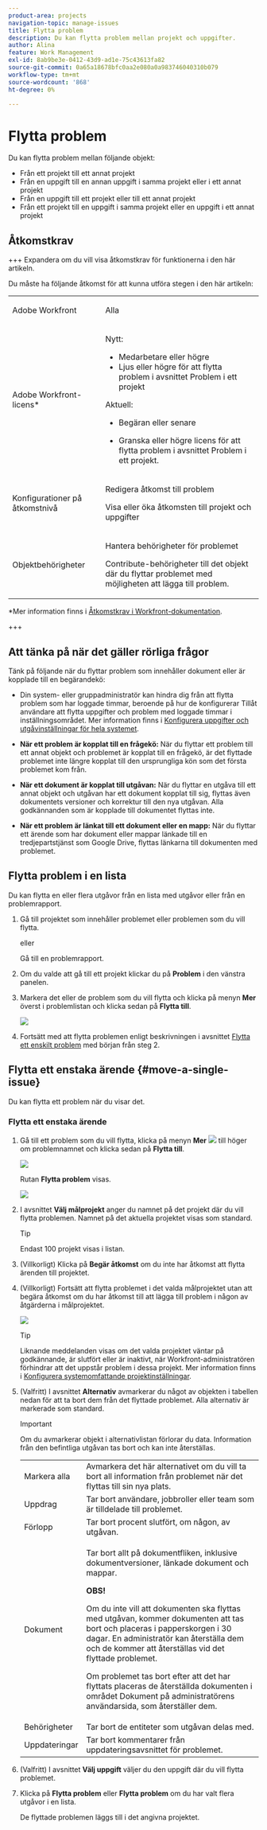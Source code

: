```yaml
---
product-area: projects
navigation-topic: manage-issues
title: Flytta problem
description: Du kan flytta problem mellan projekt och uppgifter.
author: Alina
feature: Work Management
exl-id: 8ab9be3e-0412-43d9-ad1e-75c43613fa82
source-git-commit: 0a65a18678bfc0aa2e080a0a983746040310b079
workflow-type: tm+mt
source-wordcount: '868'
ht-degree: 0%

---
```


# Flytta problem

<!--Audited: 12/2024-->

<!--<span class="preview">The highlighted information on this page refers to functionality not yet generally available. It is available only in the Preview environment for all customers. After the monthly releases to Production, the same features are also available in the Production environment for customers who enabled fast releases. </span>   

<span class="preview">For information about fast releases, see [Enable or disable fast releases for your organization](/help/quicksilver/administration-and-setup/set-up-workfront/configure-system-defaults/enable-fast-release-process.md). </span>-->

Du kan flytta problem mellan följande objekt:

* Från ett projekt till ett annat projekt
* Från en uppgift till en annan uppgift i samma projekt eller i ett annat projekt
* Från en uppgift till ett projekt eller till ett annat projekt
* Från ett projekt till en uppgift i samma projekt eller en uppgift i ett annat projekt

## Åtkomstkrav

+++ Expandera om du vill visa åtkomstkrav för funktionerna i den här artikeln.

Du måste ha följande åtkomst för att kunna utföra stegen i den här artikeln:

<table style="table-layout:auto"> 
 <col> 
 <col> 
 <tbody> 
  <tr> 
   <td role="rowheader">Adobe Workfront</td> 
   <td> <p>Alla</p> </td> 
  </tr> 
  <tr> 
   <td role="rowheader">Adobe Workfront-licens*</td> 
   <td> <p>Nytt:</p> 
   <ul><li>Medarbetare eller högre</li>
   <li>Ljus eller högre för att flytta problem i avsnittet Problem i ett projekt</li></ul>
   <p>Aktuell:</p>
   <ul>
   <li><p>Begäran eller senare</p></li>
   <li><p>Granska eller högre licens för att flytta problem i avsnittet Problem i ett projekt.</p></li></ul>   
     </td> 
  </tr> 
  <tr> 
   <td role="rowheader">Konfigurationer på åtkomstnivå</td> 
   <td> <p>Redigera åtkomst till problem</p> <p>Visa eller öka åtkomsten till projekt och uppgifter</p> </td> 
  </tr> 
  <tr> 
   <td role="rowheader">Objektbehörigheter</td> 
   <td> <p>Hantera behörigheter för problemet</p> <p>Contribute-behörigheter till det objekt där du flyttar problemet med möjligheten att lägga till problem.</td> 
  </tr> 
 </tbody> 
</table>

*Mer information finns i [Åtkomstkrav i Workfront-dokumentation](/help/quicksilver/administration-and-setup/add-users/access-levels-and-object-permissions/access-level-requirements-in-documentation.md).

+++

## Att tänka på när det gäller rörliga frågor

Tänk på följande när du flyttar problem som innehåller dokument eller är kopplade till en begärandekö:

* Din system- eller gruppadministratör kan hindra dig från att flytta problem som har loggade timmar, beroende på hur de konfigurerar Tillåt användare att flytta uppgifter och problem med loggade timmar i inställningsområdet. Mer information finns i [Konfigurera uppgifter och utgåvinställningar för hela systemet](/help/quicksilver/administration-and-setup/set-up-workfront/configure-system-defaults/set-task-issue-preferences.md).

* **När ett problem är kopplat till en frågekö:** När du flyttar ett problem till ett annat objekt och problemet är kopplat till en frågekö, är det flyttade problemet inte längre kopplat till den ursprungliga kön som det första problemet kom från.
* **När ett dokument är kopplat till utgåvan:** När du flyttar en utgåva till ett annat objekt och utgåvan har ett dokument kopplat till sig, flyttas även dokumentets versioner och korrektur till den nya utgåvan. Alla godkännanden som är kopplade till dokumentet flyttas inte.
* **När ett problem är länkat till ett dokument eller en mapp:** När du flyttar ett ärende som har dokument eller mappar länkade till en tredjepartstjänst som Google Drive, flyttas länkarna till dokumenten med problemet.

## Flytta problem i en lista

Du kan flytta en eller flera utgåvor från en lista med utgåvor eller från en problemrapport.

1. Gå till projektet som innehåller problemet eller problemen som du vill flytta.

   eller

   Gå till en problemrapport.

1. Om du valde att gå till ett projekt klickar du på **Problem** i den vänstra panelen.
1. Markera det eller de problem som du vill flytta och klicka på menyn **Mer** överst i problemlistan och klicka sedan på **Flytta till**.

   ![](assets/copy-and-move-to-links-for-issue-in-a-list-nwe-350x119.png)

1. Fortsätt med att flytta problemen enligt beskrivningen i avsnittet [Flytta ett enskilt problem](#move-a-single-issue) med början från steg 2.

## Flytta ett enstaka ärende {#move-a-single-issue}

Du kan flytta ett problem när du visar det.

### Flytta ett enstaka ärende

1. Gå till ett problem som du vill flytta, klicka på menyn **Mer** ![](assets/more-icon.png) till höger om problemnamnet och klicka sedan på **Flytta till**.

   ![](assets/nwe-move-at-issue-level-highlighted-350x579.png)

   Rutan **Flytta problem** visas.

   ![](assets/move-issue-box-nwe-350x280.png)

1. I avsnittet **Välj målprojekt** anger du namnet på det projekt där du vill flytta problemen. Namnet på det aktuella projektet visas som standard.

   >[!TIP]
   >
   >Endast 100 projekt visas i listan.

1. (Villkorligt) Klicka på **Begär åtkomst** om du inte har åtkomst att flytta ärenden till projektet.
1. (Villkorligt) Fortsätt att flytta problemet i det valda målprojektet utan att begära åtkomst om du har åtkomst till att lägga till problem i någon av åtgärderna i målprojektet.

   ![](assets/move-issue-request-access-from-project-nwe-350x118.png)

   >[!TIP]
   >
   >Liknande meddelanden visas om det valda projektet väntar på godkännande, är slutfört eller är inaktivt, när Workfront-administratören förhindrar att det uppstår problem i dessa projekt. Mer information finns i [Konfigurera systemomfattande projektinställningar](../../../administration-and-setup/set-up-workfront/configure-system-defaults/set-project-preferences.md).

1. (Valfritt) I avsnittet **Alternativ** avmarkerar du något av objekten i tabellen nedan för att ta bort dem från det flyttade problemet. Alla alternativ är markerade som standard.

   >[!IMPORTANT]
   >
   >Om du avmarkerar objekt i alternativlistan förlorar du data. Information från den befintliga utgåvan tas bort och kan inte återställas.

   <table style="table-layout:auto"> 
    <col> 
    <col> 
    <tbody> 
     <tr> 
      <td role="rowheader">Markera alla</td> 
      <td>Avmarkera det här alternativet om du vill ta bort all information från problemet när det flyttas till sin nya plats. </td> 
     </tr> 
     <tr> 
      <td role="rowheader">Uppdrag</td> 
      <td>Tar bort användare, jobbroller eller team som är tilldelade till problemet.</td> 
     </tr> 
     <tr> 
      <td role="rowheader">Förlopp</td> 
      <td>Tar bort procent slutfört, om någon, av utgåvan. </td> 
     </tr> 
     <tr> 
      <td role="rowheader"><p>Dokument</p></td> 
      <td> <p>Tar bort allt på dokumentfliken, inklusive dokumentversioner, länkade dokument och mappar.

   <b>OBS!</b>

   Om du inte vill att dokumenten ska flyttas med utgåvan, kommer dokumenten att tas bort och placeras i papperskorgen i 30 dagar. En administratör kan återställa dem och de kommer att återställas vid det flyttade problemet.

   Om problemet tas bort efter att det har flyttats placeras de återställda dokumenten i området Dokument på administratörens användarsida, som återställer dem.
   <br> </p> </td>
   </tr> 
     <tr> 
      <td role="rowheader">Behörigheter</td> 
      <td>Tar bort de entiteter som utgåvan delas med. </td> 
     </tr> 
     <tr> 
      <td role="rowheader">Uppdateringar</td> 
      <td>Tar bort kommentarer från uppdateringsavsnittet för problemet.</td> 
     </tr> 
    </tbody> 
   </table>


1. (Valfritt) I avsnittet **Välj uppgift** väljer du den uppgift där du vill flytta problemet.
1. Klicka på **Flytta problem** eller **Flytta problem** om du har valt flera utgåvor i en lista.

   De flyttade problemen läggs till i det angivna projektet.




